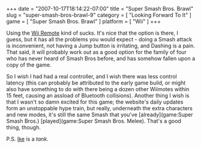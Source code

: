 +++
date = "2007-10-17T18:14:22-07:00"
title = "Super Smash Bros. Brawl"
slug = "super-smash-bros-brawl-9"
category = [ "Looking Forward To It" ]
game = [ "Super Smash Bros. Brawl" ]
platform = [ "Wii" ]
+++

Using the <a href="http://www.smashbros.com/en_us/howto/basic/basic07.html">Wii Remote</a> kind of sucks.  It's nice that the option is there, I guess, but it has all the problems you would expect - doing a Smash attack is inconvenient, not having a Jump button is irritating, and Dashing is a pain.  That said, it will probably work out as a good option for the family of four who has never heard of Smash Bros before, and has somehow fallen upon a copy of the game.

So I wish I had had a real controller, and I wish there was less control latency (this can probably be attributed to the early game build, or might also have something to do with there being a dozen other Wiimotes within 15 feet, causing an assload of Bluetooth collisions).  Another thing I wish is that I wasn't so damn excited for this game; the website's daily updates form an unstoppable hype train, but really, underneath the extra characters and new modes, it's still the same Smash that you've [already](game:Super Smash Bros.) [played](game:Super Smash Bros. Melee).  That's a good thing, though.

P.S. <a href="http://www.smashbros.com/en_us/characters/ike.html">Ike</a> is a <i>tank</i>.